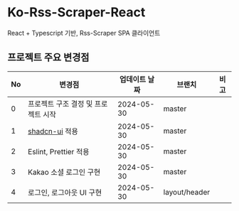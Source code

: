 # Ko-Rss-Scraper-React

React + Typescript 기반, Rss-Scraper SPA 클라이언트

## 프로젝트 주요 변경점

| No | 변경점                                    | 업데이트 날짜    | 브랜치           | 비고 |
|----|----------------------------------------|------------|---------------|----|
| 0  | 프로젝트 구조 결정 및 프로젝트 시작                   | 2024-05-30 | master        |
| 1  | [shadcn-ui](https://ui.shadcn.com/) 적용 | 2024-05-30 | master        |
| 2  | Eslint, Prettier 적용                    | 2024-05-30 | master        |
| 3  | Kakao 소셜 로그인 구현                        | 2024-05-30 | master        |    |
| 4  | 로그인, 로그아웃 UI 구현                        | 2024-05-30 | layout/header |    |
